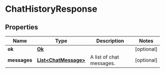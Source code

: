 
# ChatHistoryResponse

## Properties
Name | Type | Description | Notes
------------ | ------------- | ------------- | -------------
**ok** | [**Ok**](Ok.md) |  |  [optional]
**messages** | [**List&lt;ChatMessage&gt;**](ChatMessage.md) | A list of chat messages. |  [optional]



